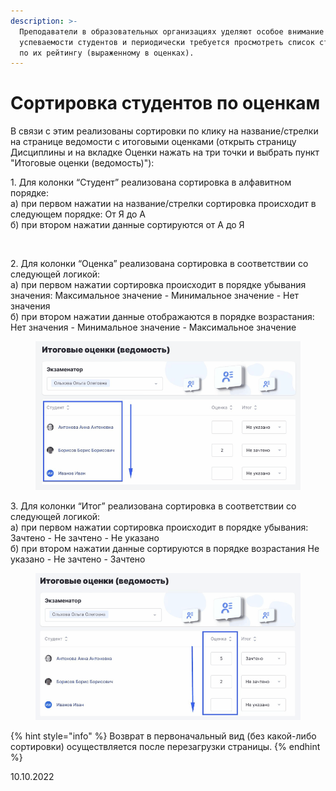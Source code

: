 ```yaml
---
description: >-
  Преподаватели в образовательных организациях уделяют особое внимание
  успеваемости студентов и периодически требуется просмотреть список студентов
  по их рейтингу (выраженному в оценках).
---
```


# Сортировка студентов по оценкам

В связи с этим реализованы сортировки по клику на название/стрелки на странице ведомости с итоговыми оценками  (открыть страницу Дисциплины и на вкладке  Оценки нажать на три точки  и выбрать пункт "Итоговые оценки (ведомость)"):

1\. Для колонки “Студент” реализована сортировка в алфавитном порядке:\
а) при первом нажатии на название/стрелки сортировка происходит в следующем порядке: От Я до А\
б) при втором нажатии данные сортируются от А до Я

<figure><img src="broken-reference" alt=""><figcaption></figcaption></figure>

2\. Для колонки “Оценка” реализована сортировка в соответствии со следующей логикой:\
а) при первом нажатии сортировка происходит в порядке убывания значения: Максимальное значение - Минимальное значение - Нет значения\
б) при втором нажатии данные отображаются в порядке возрастания: Нет значения - Минимальное значение - Максимальное значение

<figure><img src="../../.gitbook/assets/Гифка с Gifius.ru-22.gif" alt=""><figcaption></figcaption></figure>

3\. Для колонки “Итог” реализована сортировка в соответствии со следующей логикой:\
а) при первом нажатии сортировка происходит в порядке убывания: Зачтено - Не зачтено - Не указано\
б) при втором нажатии данные сортируются в порядке возрастания Не указано - Не зачтено - Зачтено

<figure><img src="../../.gitbook/assets/Гифка с Gifius.ru-23 (1).gif" alt=""><figcaption></figcaption></figure>

{% hint style="info" %}
Возврат в первоначальный вид (без какой-либо сортировки) осуществляется после перезагрузки страницы.
{% endhint %}

10.10.2022

